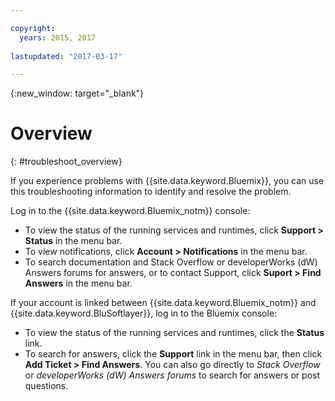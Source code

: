 ```yaml
---

copyright:
  years: 2015, 2017
  
lastupdated: "2017-03-17"

---
```



{:new_window: target="_blank"}



# Overview
{: #troubleshoot_overview}

If you experience problems with {{site.data.keyword.Bluemix}}, you can use this troubleshooting information to identify and resolve the problem.

Log in to the {{site.data.keyword.Bluemix_notm}} console:
* To view the status of the running services and runtimes, click **Support > Status** in the menu bar.
* To view notifications, click **Account > Notifications** in the menu bar. 
* To search documentation and Stack Overflow or developerWorks (dW) Answers forums for answers, or to contact Support, click **Suport > Find Answers** in the menu bar.

If your account is linked between {{site.data.keyword.Bluemix_notm}} and {{site.data.keyword.BluSoftlayer}}, log in to the Bluemix console:
* To view the status of the running services and runtimes, click the **Status** link.
* To search for answers, click the **Support** link in the menu bar, then click **Add Ticket > Find Answers**.
  You can also go directly to *Stack Overflow* or *developerWorks (dW) Answers forums* to search for answers or post questions.
